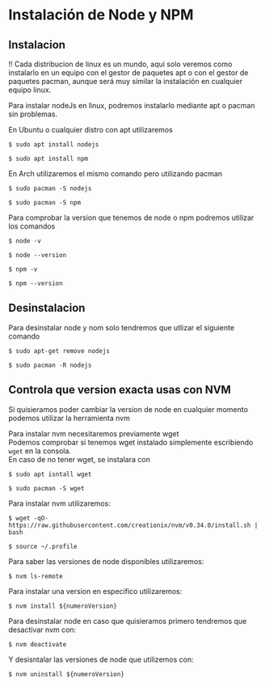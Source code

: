 # Instalación de Node y NPM

## Instalacion

!! Cada distribucion de linux es un mundo, aqui solo veremos como instalarlo en un equipo con el gestor de paquetes apt o con el gestor de paquetes pacman, aunque será muy similar la instalación en cualquier equipo linux.

Para instalar nodeJs en linux, podremos instalarlo mediante apt o pacman sin problemas.

En Ubuntu o cualquier distro con apt utilizaremos</br>

    $ sudo apt install nodejs

    $ sudo apt install npm

En Arch utilizaremos el mismo comando pero utilizando pacman</br>

    $ sudo pacman -S nodejs

    $ sudo pacman -S npm

Para comprobar la version que tenemos de node o npm podremos utilizar los comandos</br>

    $ node -v

    $ node --version

    $ npm -v

    $ npm --version

## Desinstalacion

Para desinstalar node y nom solo tendremos que utlizar el siguiente comando </br>

    $ sudo apt-get remove nodejs

    $ sudo pacman -R nodejs

## Controla que version exacta usas con NVM

Si quisieramos poder cambiar la version de node en cualquier momento podemos utilizar la herramienta nvm

Para instalar nvm necesitaremos previamente wget</br>
Podemos comprobar si tenemos wget instalado simplemente escribiendo `wget` en la consola.</br>
En caso de no tener wget, se instalara con

    $ sudo apt isntall wget

    $ sudo pacman -S wget

Para instalar nvm utilizaremos:</br>

    $ wget -qO- https://raw.githubusercontent.com/creationix/nvm/v0.34.0/install.sh | bash

    $ source ~/.profile

Para saber las versiones de node disponibles utilizaremos:</br>

    $ nvm ls-remote

Para instalar una version en especifico utilizaremos:</br>

    $ nvm install ${numeroVersion}

Para desinstalar node en caso que quisieramos primero tendremos que desactivar nvm con:</br>

    $ nvm deactivate

Y desisntalar las versiones de node que utilizemos con:</br>

    $ nvm uninstall ${numeroVersion}
